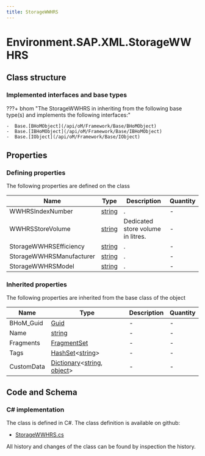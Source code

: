 ```yaml
---
title: StorageWWHRS
---
```


# Environment.SAP.XML.StorageWWHRS



## Class structure

### Implemented interfaces and base types

???+ bhom "The StorageWWHRS in inheriting from the following base type(s) and implements the following interfaces:"

    -  Base.[BHoMObject](/api/oM/Framework/Base/BHoMObject)
    -  Base.[IBHoMObject](/api/oM/Framework/Base/IBHoMObject)
    -  Base.[IObject](/api/oM/Framework/Base/IObject)


## Properties



### Defining properties

The following properties are defined on the class

| Name             | Type             | Description      | Quantity         |
|------------------|------------------|------------------|------------------|
| WWHRSIndexNumber | [string](https://learn.microsoft.com/en-us/dotnet/api/System.String?view=netstandard-2.0) | . | - |
| WWHRSStoreVolume | [string](https://learn.microsoft.com/en-us/dotnet/api/System.String?view=netstandard-2.0) | Dedicated store volume in litres. | - |
| StorageWWHRSEfficiency | [string](https://learn.microsoft.com/en-us/dotnet/api/System.String?view=netstandard-2.0) | . | - |
| StorageWWHRSManufacturer | [string](https://learn.microsoft.com/en-us/dotnet/api/System.String?view=netstandard-2.0) | . | - |
| StorageWWHRSModel | [string](https://learn.microsoft.com/en-us/dotnet/api/System.String?view=netstandard-2.0) | . | - |


### Inherited properties
The following properties are inherited from the base class of the object

| Name             | Type             | Description      | Quantity         |
|------------------|------------------|------------------|------------------|
| BHoM_Guid | [Guid](https://learn.microsoft.com/en-us/dotnet/api/System.Guid?view=netstandard-2.0) | - | - |
| Name | [string](https://learn.microsoft.com/en-us/dotnet/api/System.String?view=netstandard-2.0) | - | - |
| Fragments | [FragmentSet](/api/oM/Framework/Base/FragmentSet) | - | - |
| Tags | [HashSet](https://learn.microsoft.com/en-us/dotnet/api/System.Collections.Generic.HashSet-1?view=netstandard-2.0)&lt;[string](https://learn.microsoft.com/en-us/dotnet/api/System.String?view=netstandard-2.0)&gt; | - | - |
| CustomData | [Dictionary](https://learn.microsoft.com/en-us/dotnet/api/System.Collections.Generic.Dictionary-2?view=netstandard-2.0)&lt;[string](https://learn.microsoft.com/en-us/dotnet/api/System.String?view=netstandard-2.0), [object](https://learn.microsoft.com/en-us/dotnet/api/System.Object?view=netstandard-2.0)&gt; | - | - |


## Code and Schema

### C# implementation

The class is defined in C#. The class definition is available on github:

- [StorageWWHRS.cs](https://github.com/BHoM/SAP_Toolkit/blob/develop/SAP_oM/XML/StorageWWHRS.cs)

All history and changes of the class can be found by inspection the history.
